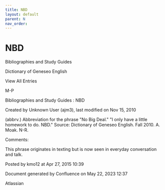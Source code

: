 ```yaml
---
title: NBD
layout: default
parent: N
nav_order:
---
```


# NBD

Bibliographies and Study Guides

Dictionary of Geneseo English

View All Entries

M-P

Bibliographies and Study Guides : NBD

Created by  Unknown User (ajm3), last modified on Nov 15, 2010

(abbrv.) Abbreviation for the phrase &quot;No Big Deal.&quot; &quot;I only have a little homework to do. NBD.&quot; Source: Dictionary of Geneseo English. Fall 2010. A. Moak. N-R.

Comments:

This phrase originates in texting but is now seen in everyday conversation and talk.

Posted by kmo12 at Apr 27, 2015 10:39

Document generated by Confluence on May 22, 2023 12:37

Atlassian
